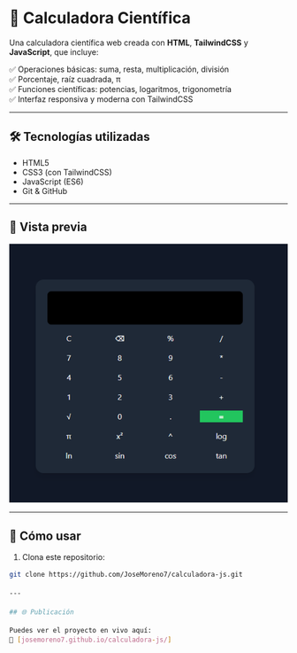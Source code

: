 # 🧮 Calculadora Científica

Una calculadora científica web creada con **HTML**, **TailwindCSS** y **JavaScript**, que incluye:

✅ Operaciones básicas: suma, resta, multiplicación, división  
✅ Porcentaje, raíz cuadrada, π  
✅ Funciones científicas: potencias, logaritmos, trigonometría  
✅ Interfaz responsiva y moderna con TailwindCSS  

---

## 🛠️ Tecnologías utilizadas

- HTML5
- CSS3 (con TailwindCSS)
- JavaScript (ES6)
- Git & GitHub

---

## 📸 Vista previa

![screenshot](./img/calculadora.PNG)

---

## 🚀 Cómo usar

1. Clona este repositorio:
```bash
git clone https://github.com/JoseMoreno7/calculadora-js.git

---

## 🌐 Publicación

Puedes ver el proyecto en vivo aquí:  
🔗 [josemoreno7.github.io/calculadora-js/]